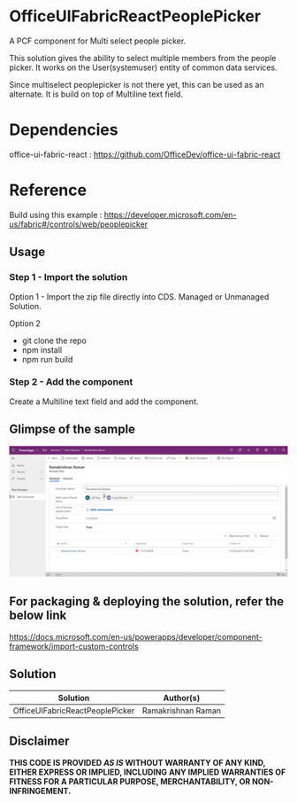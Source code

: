 # OfficeUIFabricReactPeoplePicker

A PCF component for Multi select people picker. 

This solution gives the ability to select multiple members from the people picker. It works on the User(systemuser) entity of common data services.

Since multiselect peoplepicker is not there yet, this can be used as an alternate. It is build on top of Multiline text field.

# Dependencies
office-ui-fabric-react : https://github.com/OfficeDev/office-ui-fabric-react

# Reference 

Build using this example : https://developer.microsoft.com/en-us/fabric#/controls/web/peoplepicker

## Usage

### Step 1 - Import the solution

  Option 1 - Import the zip file directly into CDS. Managed or Unmanaged Solution.

  Option 2 
  - git clone the repo
  - npm install
  - npm run build
  
 ### Step 2 - Add the component
 Create a Multiline text field and add the component.

## Glimpse of the sample 

![](assets/Peoplepicker.gif)

## For packaging & deploying the solution, refer the below link

 https://docs.microsoft.com/en-us/powerapps/developer/component-framework/import-custom-controls 

## Solution

Solution|Author(s)
--------|---------
OfficeUIFabricReactPeoplePicker|Ramakrishnan Raman

## Disclaimer

**THIS CODE IS PROVIDED *AS IS* WITHOUT WARRANTY OF ANY KIND, EITHER EXPRESS OR IMPLIED, INCLUDING ANY IMPLIED WARRANTIES OF FITNESS FOR A PARTICULAR PURPOSE, MERCHANTABILITY, OR NON-INFRINGEMENT.**

